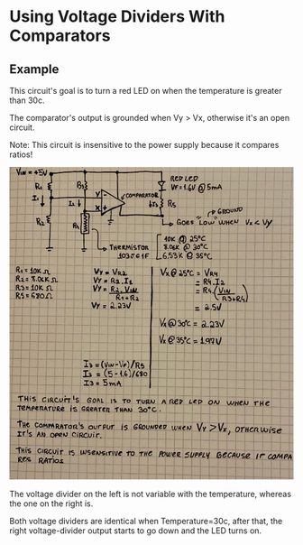 # Using Voltage Dividers With Comparators

## Example

This circuit's goal is to turn a red LED on when the temperature is greater
than 30c.

The comparator's output is grounded when Vy > Vx, otherwise it's an open
circuit.

Note: This circuit is insensitive to the power supply because it compares
ratios!

![img_voltage_divider_and_comparators.jpg](img_voltage_divider_and_comparators.jpg)


The voltage divider on the left is not variable with the temperature, whereas
the one on the right is.

Both voltage dividers are identical when Temperature=30c, after that, the right
voltage-divider output starts to go down and the LED turns on.
